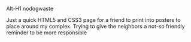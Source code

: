 Alt-H1 nodogwaste

Just a quick HTML5 and CSS3 page for a friend to print into posters to place around my complex.  Trying to give the neighbors a not-so friendly reminder to be more responsible
